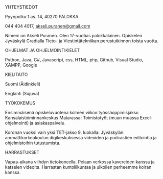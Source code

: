 YHTEYSTIEDOT


Pyynpolku 1 as. 14, 40270 PALOKKA

044 404 4017, akseli.puranen@gmail.com


Nimeni on Akseli Puranen. Olen 17-vuotias palokkalainen. Opiskelen Jyväskylä Gradialla Tieto- ja Viestintätekniikan perustutkinnon toista vuotta.


OHJELMAT JA OHJELMOINTIKIELET


Python, Java, C#, Javascript, css, HTML, php, Github, Visual Studio, XAMPP, Google


KIELITAITO


Suomi (Äidinkieli)

Englanti (Sujuva)



TYÖKOKEMUS


Ensimmäisenä opiskeluvuotena kolmen viikon työssäoppimisjakso Kansalaistoiminnankeskus Matarassa: Toimistotyöt (muun muassa Excel-ohjelmointi) ja asiakaspalvelu.

Koronan vuoksi vain yksi TET-jakso 9. luokalla: Jyväskylän ammattikorkeakoulun digikeskuksessa videoiden ja podcastien editointia ja ohjelmistoihin tutustumista.


HARRASTUKSET


Vapaa-aikana viihdyn tietokoneella. Pelaan verkossa kavereiden kanssa ja katselen videoita. Harrastan kuntoliikuntaa ja ulkoilen perheemme koiran kanssa. 
